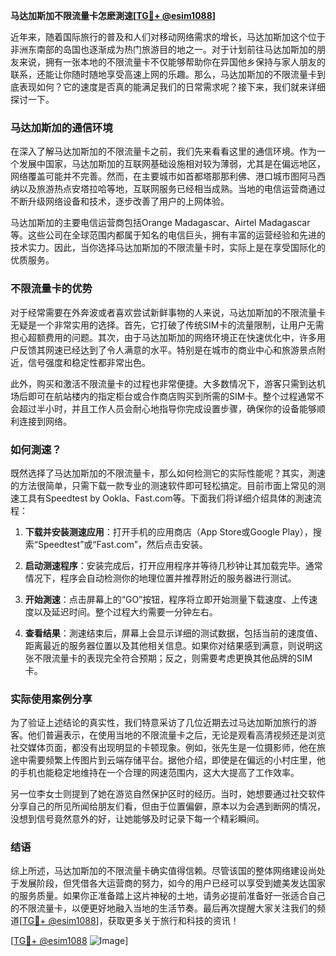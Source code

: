 **马达加斯加不限流量卡怎麽測速[[TG💪+ @esim1088](https://t.me/s/esim1088)]**

近年来，随着国际旅行的普及和人们对移动网络需求的增长，马达加斯加这个位于非洲东南部的岛国也逐渐成为热门旅游目的地之一。对于计划前往马达加斯加的朋友来说，拥有一张本地的不限流量卡不仅能够帮助你在异国他乡保持与家人朋友的联系，还能让你随时随地享受高速上网的乐趣。那么，马达加斯加的不限流量卡到底表现如何？它的速度是否真的能满足我们的日常需求呢？接下来，我们就来详细探讨一下。

### 马达加斯加的通信环境

在深入了解马达加斯加的不限流量卡之前，我们先来看看这里的通信环境。作为一个发展中国家，马达加斯加的互联网基础设施相对较为薄弱，尤其是在偏远地区，网络覆盖可能并不完善。然而，在主要城市如首都塔那那利佛、港口城市图阿马西纳以及旅游热点安塔拉哈等地，互联网服务已经相当成熟。当地的电信运营商通过不断升级网络设备和技术，逐步改善了用户的上网体验。

马达加斯加的主要电信运营商包括Orange Madagascar、Airtel Madagascar等。这些公司在全球范围内都属于知名的电信巨头，拥有丰富的运营经验和先进的技术实力。因此，当你选择马达加斯加的不限流量卡时，实际上是在享受国际化的优质服务。

### 不限流量卡的优势

对于经常需要在外奔波或者喜欢尝试新鲜事物的人来说，马达加斯加的不限流量卡无疑是一个非常实用的选择。首先，它打破了传统SIM卡的流量限制，让用户无需担心超额费用的问题。其次，由于马达加斯加的网络环境正在快速优化中，许多用户反馈其网速已经达到了令人满意的水平。特别是在城市的商业中心和旅游景点附近，信号强度和稳定性都非常出色。

此外，购买和激活不限流量卡的过程也非常便捷。大多数情况下，游客只需到达机场后即可在航站楼内的指定柜台或合作商店购买到所需的SIM卡。整个过程通常不会超过半小时，并且工作人员会耐心地指导你完成设置步骤，确保你的设备能够顺利连接到网络。

### 如何測速？

既然选择了马达加斯加的不限流量卡，那么如何检测它的实际性能呢？其实，測速的方法很简单，只需下载一款专业的测速软件即可轻松搞定。目前市面上常见的测速工具有Speedtest by Ookla、Fast.com等。下面我们将详细介绍具体的測速流程：

1. **下载并安装测速应用**：打开手机的应用商店（App Store或Google Play），搜索“Speedtest”或“Fast.com”，然后点击安装。
   
2. **启动测速程序**：安装完成后，打开应用程序并等待几秒钟让其加载完毕。通常情况下，程序会自动检测你的地理位置并推荐附近的服务器进行测试。

3. **开始測速**：点击屏幕上的“GO”按钮，程序将立即开始测量下载速度、上传速度以及延迟时间。整个过程大约需要一分钟左右。

4. **查看结果**：測速结束后，屏幕上会显示详细的测试数据，包括当前的速度值、距离最近的服务器位置以及其他相关信息。如果你对结果感到满意，则说明这张不限流量卡的表现完全符合预期；反之，则需要考虑更换其他品牌的SIM卡。

### 实际使用案例分享

为了验证上述结论的真实性，我们特意采访了几位近期去过马达加斯加旅行的游客。他们普遍表示，在使用当地的不限流量卡之后，无论是观看高清视频还是浏览社交媒体页面，都没有出现明显的卡顿现象。例如，张先生是一位摄影师，他在旅途中需要频繁上传图片到云端存储平台。据他介绍，即使是在偏远的小村庄里，他的手机也能稳定地维持在一个合理的网速范围内，这大大提高了工作效率。

另一位李女士则提到了她在游览自然保护区时的经历。当时，她想要通过社交软件分享自己的所见所闻给朋友们看，但由于位置偏僻，原本以为会遇到断网的情况，没想到信号竟然意外的好，让她能够及时记录下每一个精彩瞬间。

### 结语

综上所述，马达加斯加的不限流量卡确实值得信赖。尽管该国的整体网络建设尚处于发展阶段，但凭借各大运营商的努力，如今的用户已经可以享受到媲美发达国家的服务质量。如果你正准备踏上这片神秘的土地，请务必提前准备好一张适合自己的不限流量卡，以便更好地融入当地的生活节奏。最后再次提醒大家关注我们的频道[[TG💪+ @esim1088](https://t.me/s/esim1088)]，获取更多关于旅行和科技的资讯！

[[TG💪+ @esim1088](https://t.me/s/esim1088) ![Image](https://i.postimg.cc/4NQfJmqS/Snipaste-2025-05-13-00-14-12.png)]